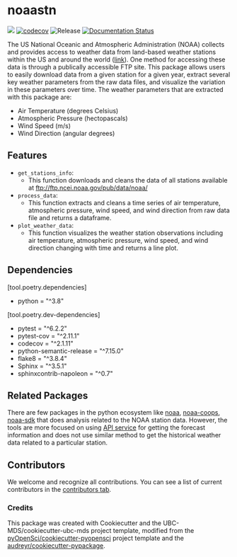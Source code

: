 # noaastn

![](https://github.com/UBC-MDS/noaastn/workflows/build/badge.svg) [![codecov](https://codecov.io/gh/UBC-MDS/noaastn/branch/main/graph/badge.svg)](https://codecov.io/gh/UBC-MDS/noaastn) ![Release](https://github.com/UBC-MDS/noaastn/workflows/Release/badge.svg) [![Documentation Status](https://readthedocs.org/projects/noaastn/badge/?version=latest)](https://noaastn.readthedocs.io/en/latest/?badge=latest)

The US National Oceanic and Atmospheric Administration (NOAA) collects and provides access to weather data from land-based weather stations within the US and around the world ([link](https://www.ncdc.noaa.gov/data-access/land-based-station-data)).  One method for accessing these data is through a publically accessible FTP site.  This package allows users to easily download data from a given station for a given year, extract several key weather parameters from the raw data files, and visualize the variation in these parameters over time.  The weather parameters that are extracted with this package are:

- Air Temperature (degrees Celsius)
- Atmospheric Pressure (hectopascals)
- Wind Speed (m/s)
- Wind Direction (angular degrees)

## Features

- `get_stations_info`:
  - This function downloads and cleans the data of all stations available at <ftp://ftp.ncei.noaa.gov/pub/data/noaa/>
- `process_data`:
  - This function extracts and cleans a time series of air temperature, atmospheric pressure, wind speed, and wind direction from raw data file and returns a dataframe.
- `plot_weather_data`:
  - This function visualizes the weather station observations including air temperature, atmospheric pressure, wind speed, and wind direction changing with time and returns a line plot.

## Dependencies

[tool.poetry.dependencies]

- python = "^3.8"

[tool.poetry.dev-dependencies]

- pytest = "^6.2.2"
- pytest-cov = "^2.11.1"
- codecov = "^2.1.11"
- python-semantic-release = "^7.15.0"
- flake8 = "^3.8.4"
- Sphinx = "^3.5.1"
- sphinxcontrib-napoleon = "^0.7"

## Related Packages

  There are few packages in the python ecosystem like [noaa](https://pypi.org/project/noaa/), [noaa-coops](https://pypi.org/project/noaa-coops/), [noaa-sdk](https://pypi.org/project/noaa-sdk/) that does analysis related to the NOAA station data. However, the tools are more focused on using [API service](https://www.ncei.noaa.gov/support/access-data-service-api-user-documentation) for getting the forecast information and does not use similar method to get the historical weather data related to a particular station.

## Contributors

We welcome and recognize all contributions. You can see a list of current contributors in the [contributors tab](https://github.com/UBC-MDS/noaastn/graphs/contributors).

### Credits

This package was created with Cookiecutter and the UBC-MDS/cookiecutter-ubc-mds project template, modified from the [pyOpenSci/cookiecutter-pyopensci](https://github.com/pyOpenSci/cookiecutter-pyopensci) project template and the [audreyr/cookiecutter-pypackage](https://github.com/audreyr/cookiecutter-pypackage).
